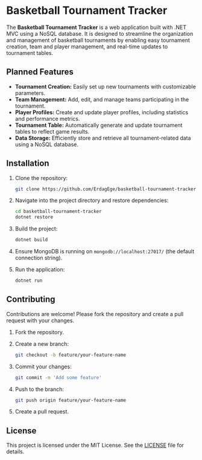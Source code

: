 # Basketball Tournament Tracker

The **Basketball Tournament Tracker** is a web application built with .NET MVC using a NoSQL database. It is designed to streamline the organization and management of basketball tournaments by enabling easy tournament creation, team and player management, and real-time updates to tournament tables.

## Planned Features

- **Tournament Creation:** Easily set up new tournaments with customizable parameters.
- **Team Management:** Add, edit, and manage teams participating in the tournament.
- **Player Profiles:** Create and update player profiles, including statistics and performance metrics.
- **Tournament Table:** Automatically generate and update tournament tables to reflect game results.
- **Data Storage:** Efficiently store and retrieve all tournament-related data using a NoSQL database.

## Installation

1. Clone the repository:
    ```bash
    git clone https://github.com/ErdagEge/basketball-tournament-tracker.git
    ```

2. Navigate into the project directory and restore dependencies:
    ```bash
    cd basketball-tournament-tracker
    dotnet restore
    ```

3. Build the project:
    ```bash
    dotnet build
    ```

4. Ensure MongoDB is running on `mongodb://localhost:27017/` (the default connection string).

5. Run the application:
    ```bash
    dotnet run
    ```

## Contributing

Contributions are welcome! Please fork the repository and create a pull request with your changes.

1. Fork the repository.

2. Create a new branch:
    ```bash
    git checkout -b feature/your-feature-name
    ```
3. Commit your changes:
    ```bash
    git commit -m 'Add some feature'
    ```
4. Push to the branch:
    ```bash
    git push origin feature/your-feature-name
    ```
5. Create a pull request.

## License

This project is licensed under the MIT License. See the [LICENSE](LICENSE.txt) file for details.
